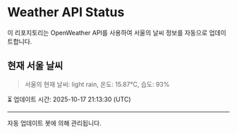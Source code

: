 
# Weather API Status

이 리포지토리는 OpenWeather API를 사용하여 서울의 날씨 정보를 자동으로 업데이트합니다.

## 현재 서울 날씨
> 서울의 현재 날씨: light rain, 온도: 15.87°C, 습도: 93%

⏳ 업데이트 시간: 2025-10-17 21:13:30 (UTC)

---
자동 업데이트 봇에 의해 관리됩니다.
